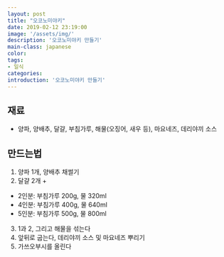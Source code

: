 ```yaml
---
layout: post
title: "오코노미야키"
date: 2019-02-12 23:19:00
image: '/assets/img/'
description: '오코노미야키 만들기'
main-class: japanese
color: 
tags:
- 일식
categories:
introduction: '오코노미야키 만들기'
---
```


## 재료

- 양파, 양배추, 달걀, 부침가루, 해물(오징어, 새우 등), 마요네즈, 데리야끼 소스

## 만드는법

1. 양파 1개, 양배추 채썰기
2. 달걀 2개 +
  - 2인분: 부침가루 200g, 물 320ml
  - 4인분: 부침가루 400g, 물 640ml
  - 5인분: 부침가루 500g, 물 800ml
3. 1과 2, 그리고 해물을 섞는다
4. 앞뒤로 굽는다, 데리야끼 소스 및 마요네즈 뿌리기
5. 가쓰오부시를 올린다

